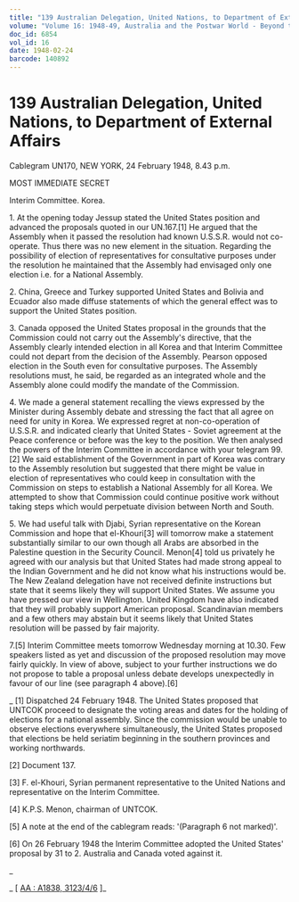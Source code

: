 ```yaml
---
title: "139 Australian Delegation, United Nations, to Department of External Affairs"
volume: "Volume 16: 1948-49, Australia and the Postwar World - Beyond the Region"
doc_id: 6854
vol_id: 16
date: 1948-02-24
barcode: 140892
---
```


# 139 Australian Delegation, United Nations, to Department of External Affairs

Cablegram UN170, NEW YORK, 24 February 1948, 8.43 p.m.

MOST IMMEDIATE SECRET

Interim Committee. Korea.

1\. At the opening today Jessup stated the United States position and advanced the proposals quoted in our UN.167.[1] He argued that the Assembly when it passed the resolution had known U.S.S.R. would not co-operate. Thus there was no new element in the situation. Regarding the possibility of election of representatives for consultative purposes under the resolution he maintained that the Assembly had envisaged only one election i.e. for a National Assembly.

2\. China, Greece and Turkey supported United States and Bolivia and Ecuador also made diffuse statements of which the general effect was to support the United States position.

3\. Canada opposed the United States proposal in the grounds that the Commission could not carry out the Assembly's directive, that the Assembly clearly intended election in all Korea and that Interim Committee could not depart from the decision of the Assembly. Pearson opposed election in the South even for consultative purposes. The Assembly resolutions must, he said, be regarded as an integrated whole and the Assembly alone could modify the mandate of the Commission.

4\. We made a general statement recalling the views expressed by the Minister during Assembly debate and stressing the fact that all agree on need for unity in Korea. We expressed regret at non-co-operation of U.S.S.R. and indicated clearly that United States - Soviet agreement at the Peace conference or before was the key to the position. We then analysed the powers of the Interim Committee in accordance with your telegram 99.[2] We said establishment of the Government in part of Korea was contrary to the Assembly resolution but suggested that there might be value in election of representatives who could keep in consultation with the Commission on steps to establish a National Assembly for all Korea. We attempted to show that Commission could continue positive work without taking steps which would perpetuate division between North and South.

5\. We had useful talk with Djabi, Syrian representative on the Korean Commission and hope that el-Khouri[3] will tomorrow make a statement substantially similar to our own though all Arabs are absorbed in the Palestine question in the Security Council. Menon[4] told us privately he agreed with our analysis but that United States had made strong appeal to the Indian Government and he did not know what his instructions would be. The New Zealand delegation have not received definite instructions but state that it seems likely they will support United States. We assume you have pressed our view in Wellington. United Kingdom have also indicated that they will probably support American proposal. Scandinavian members and a few others may abstain but it seems likely that United States resolution will be passed by fair majority.

7.[5] Interim Committee meets tomorrow Wednesday morning at 10.30. Few speakers listed as yet and discussion of the proposed resolution may move fairly quickly. In view of above, subject to your further instructions we do not propose to table a proposal unless debate develops unexpectedly in favour of our line (see paragraph 4 above).[6]

_ [1] Dispatched 24 February 1948. The United States proposed that UNTCOK proceed to designate the voting areas and dates for the holding of elections for a national assembly. Since the commission would be unable to observe elections everywhere simultaneously, the United States proposed that elections be held seriatim beginning in the southern provinces and working northwards.

[2] Document 137.

[3] F. el-Khouri, Syrian permanent representative to the United Nations and representative on the Interim Committee.

[4] K.P.S. Menon, chairman of UNTCOK.

[5] A note at the end of the cablegram reads: '(Paragraph 6 not marked)'.

[6] On 26 February 1948 the Interim Committee adopted the United States' proposal by 31 to 2. Australia and Canada voted against it.

_

_ [ [AA : A1838, 3123/4/6](http://www.naa.gov.au/cgi-bin/Search?O=I&Number=140892) ]_
